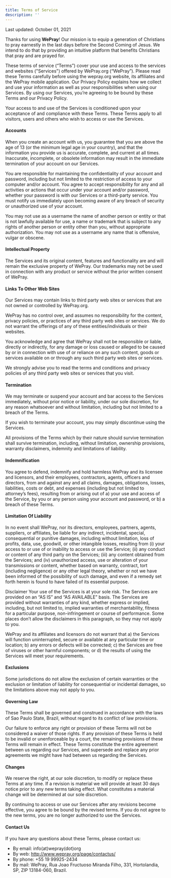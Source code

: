 ```yaml
---
title: Terms of Service
description: ''
---
```


Last updated: October 01, 2021

Thanks for using **WePray**! Our mission is to equip a generation of Christians to pray earnestly in the last days before the Second Coming of Jesus. We intend to do that by providing an intuitive platform that benefits Christians that pray and are prayed for.

These terms of service (“Terms”) cover your use and access to the services and websites ("Services") offered by WePray.org (“WePray”). Please read these Terms carefully before using the wepray.org website, its affiliates and the WePray mobile application. Our Privacy Policy explains how we collect and use your information as well as your responsibilities when using our Services. By using our Services, you’re agreeing to be bound by these Terms and our Privacy Policy.

Your access to and use of the Services is conditioned upon your acceptance of and compliance with these Terms. These Terms apply to all visitors, users and others who wish to access or use the Services.

#### Accounts

When you create an account with us, you guarantee that you are above the age of 13 (or the minimum legal age in your country), and that the information you provide us is accurate, complete, and current at all times. Inaccurate, incomplete, or obsolete information may result in the immediate termination of your account on our Services.

You are responsible for maintaining the confidentiality of your account and password, including but not limited to the restriction of access to your computer and/or account. You agree to accept responsibility for any and all activities or actions that occur under your account and/or password, whether your password is with our Services or a third-party service. You must notify us immediately upon becoming aware of any breach of security or unauthorized use of your account.

You may not use as a username the name of another person or entity or that is not lawfully available for use, a name or trademark that is subject to any rights of another person or entity other than you, without appropriate authorization. You may not use as a username any name that is offensive, vulgar or obscene.

#### Intellectual Property

The Services and its original content, features and functionality are and will remain the exclusive property of WePray. Our trademarks may not be used in connection with any product or service without the prior written consent of WePray.

#### Links To Other Web Sites

Our Services may contain links to third party web sites or services that are not owned or controlled by WePray.org.

WePray has no control over, and assumes no responsibility for the content, privacy policies, or practices of any third party web sites or services. We do not warrant the offerings of any of these entities/individuals or their websites.

You acknowledge and agree that WePray shall not be responsible or liable, directly or indirectly, for any damage or loss caused or alleged to be caused by or in connection with use of or reliance on any such content, goods or services available on or through any such third party web sites or services.

We strongly advise you to read the terms and conditions and privacy policies of any third party web sites or services that you visit.

#### Termination

We may terminate or suspend your account and bar access to the Services immediately, without prior notice or liability, under our sole discretion, for any reason whatsoever and without limitation, including but not limited to a breach of the Terms.

If you wish to terminate your account, you may simply discontinue using the Services.

All provisions of the Terms which by their nature should survive termination shall survive termination, including, without limitation, ownership provisions, warranty disclaimers, indemnity and limitations of liability.

#### Indemnification

You agree to defend, indemnify and hold harmless WePray and its licensee and licensors, and their employees, contractors, agents, officers and directors, from and against any and all claims, damages, obligations, losses, liabilities, costs or debt, and expenses (including but not limited to attorney’s fees), resulting from or arising out of a) your use and access of the Service, by you or any person using your account and password, or b) a breach of these Terms.

#### Limitation Of Liability

In no event shall WePray, nor its directors, employees, partners, agents, suppliers, or affiliates, be liable for any indirect, incidental, special, consequential or punitive damages, including without limitation, loss of profits, data, use, goodwill, or other intangible losses, resulting from (i) your access to or use of or inability to access or use the Service; (ii) any conduct or content of any third party on the Services; (iii) any content obtained from the Services; and (iv) unauthorized access, use or alteration of your transmissions or content, whether based on warranty, contract, tort (including negligence) or any other legal theory, whether or not we have been informed of the possibility of such damage, and even if a remedy set forth herein is found to have failed of its essential purpose.

Disclaimer
Your use of the Services is at your sole risk. The Services are provided on an “AS IS” and “AS AVAILABLE” basis. The Services are provided without warranties of any kind, whether express or implied, including, but not limited to, implied warranties of merchantability, fitness for a particular purpose, non-infringement or course of performance. Some places don’t allow the disclaimers in this paragraph, so they may not apply to you.

WePray and its affiliates and licensors do not warrant that a) the Services will function uninterrupted, secure or available at any particular time or location; b) any errors or defects will be corrected; c) the Services are free of viruses or other harmful components; or d) the results of using the Services will meet your requirements.

#### Exclusions

Some jurisdictions do not allow the exclusion of certain warranties or the exclusion or limitation of liability for consequential or incidental damages, so the limitations above may not apply to you.

#### Governing Law

These Terms shall be governed and construed in accordance with the laws of Sao Paulo State, Brazil, without regard to its conflict of law provisions.

Our failure to enforce any right or provision of these Terms will not be considered a waiver of those rights. If any provision of these Terms is held to be invalid or unenforceable by a court, the remaining provisions of these Terms will remain in effect. These Terms constitute the entire agreement between us regarding our Services, and supersede and replace any prior agreements we might have had between us regarding the Services.

#### Changes

We reserve the right, at our sole discretion, to modify or replace these Terms at any time. If a revision is material we will provide at least 30 days notice prior to any new terms taking effect. What constitutes a material change will be determined at our sole discretion.

By continuing to access or use our Services after any revisions become effective, you agree to be bound by the revised terms. If you do not agree to the new terms, you are no longer authorized to use the Services.

#### Contact Us

If you have any questions about these Terms, please contact us:

- By email: info(at)wepray(dot)org
- By web: http://www.wepray.org/page/contactus/
- By phone: +55 19 99925-2434
- By mail: WePray, Rua Joao Fructuoso Miranda Filho, 331, Hortolandia, SP, ZIP 13184-060, Brazil.
